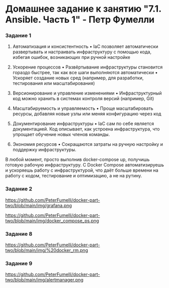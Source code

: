 # Домашнее задание к занятию "7.1. Ansible. Часть 1" - Петр Фумелли

### Задание 1

1. Автоматизация и консистентность
 • IaC позволяет автоматически развертывать и настраивать инфраструктуру с помощью кода, избегая ошибок, возникающих при ручной настройке

2. Ускорение процессов
 • Развёртывание инфраструктуры становится гораздо быстрее, так как все шаги выполняются автоматически
 • Ускоряет создание новых сред (например, для разработки, тестирования или масштабирования)

3. Версионирование и управление изменениями
 • Инфраструктурный код можно хранить в системах контроля версий (например, Git)

4. Масштабируемость и управляемость
 • Проще масштабировать ресурсы, добавляя новые узлы или меняя конфигурацию через код

5. Документирование инфраструктуры
 • IaC сам по себе является документацией. Код описывает, как устроена инфраструктура, что упрощает обучение новых членов команды.

6. Экономия ресурсов
 • Сокращаются затраты на ручную настройку и поддержку инфраструктуры.

В любой момент, просто выполнив docker-compose up, получишь готовую рабочую инфраструктуру.
С Docker Compose автоматизируешь и ускоряешь работу с инфраструктурой, что даёт больше времени на работу с кодом, тестирование и оптимизацию, а не на рутину.

### Задание 2

<https://github.com/PeterFumelli/docker-part-two/blob/main/img/grafana.png>

<https://github.com/PeterFumelli/docker-part-two/blob/main/img/docker_compose_ps.png>

### Задание 8

<https://github.com/PeterFumelli/docker-part-two/blob/main/img/%20docker_rm.png>

### Задание 9

<https://github.com/PeterFumelli/docker-part-two/blob/main/img/alertmanager.png>

